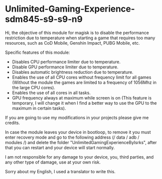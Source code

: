 # Unlimited-Gaming-Experience-sdm845-s9-s9-n9
Hi, the objective of this module for magisk is to disable the performance restriction due to temperature when starting a game that requires too many resources, such as CoD Mobile, Genshin Impact, PUBG Mobile, etc.

Specific features of this module:

 - Disables CPU performance limiter due to temperature.
 - Disable GPU performance limiter due to temperature.
 - Disables automatic brightness reduction due to temperature.
 - Enables the use of all CPU cores without frequency limit for all games (Without the module the games are limited to a frequency of 1056Mhz in the large CPU cores).
 - Enables the use of all cores in all tasks.
 - GPU frequency always at maximum while screen is on (This feature is temporary, I will change it when I find a better way to use the GPU to the maximum in certain tasks).

If you are going to use my modifications in your projects please give me credits.

In case the module leaves your device in bootloop, to remove it you must enter recovery mode and go to the following address (/ data / adb / modules /) and delete the folder "UnlimitedGamingExperienceByIsrks", after that you can restart and your device will start normally.

I am not responsible for any damage to your device, you, third parties, and any other type of damage, use at your own risk.

Sorry about my English, I used a translator to write this.
